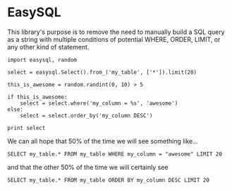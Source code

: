 EasySQL
====

This library's purpose is to remove the need to manually build a SQL query as a string with multiple conditions of potential WHERE, ORDER, LIMIT, or any other kind of statement.

    import easysql, random

    select = easysql.Select().from_('my_table', ['*']).limit(20)

    this_is_awesome = random.randint(0, 10) > 5

    if this_is_awesome:
        select = select.where('my_column = %s', 'awesome')
    else:
        select = select.order_by('my_column DESC')

    print select

We can all hope that 50% of the time we will see something like...

    SELECT my_table.* FROM my_table WHERE my_column = "awesome" LIMIT 20

and that the other 50% of the time we will certainly see

    SELECT my_table.* FROM my_table ORDER BY my_column DESC LIMIT 20
